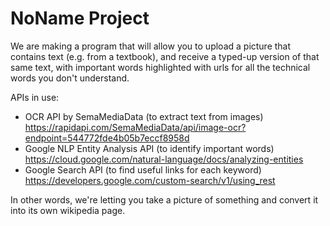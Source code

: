 # NoName Project

We are making a program that will allow you to upload a picture that contains text (e.g. from a textbook), and receive a typed-up version of that same text, with important words highlighted with urls for all the technical words you don't understand. 

APIs in use:
- OCR API by SemaMediaData (to extract text from images) https://rapidapi.com/SemaMediaData/api/image-ocr?endpoint=544772fde4b05b7eccf8958d
- Google NLP Entity Analysis API (to identify important words) https://cloud.google.com/natural-language/docs/analyzing-entities
- Google Search API (to find useful links for each keyword) https://developers.google.com/custom-search/v1/using_rest

In other words, we're letting you take a picture of something and convert it into its own wikipedia page. 
